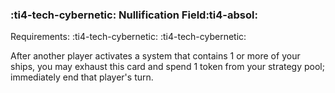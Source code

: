 ### :ti4-tech-cybernetic: **Nullification Field**:ti4-absol:

Requirements: :ti4-tech-cybernetic: :ti4-tech-cybernetic:

After another player activates a system that contains 1 or more of your ships, you may exhaust this card and spend 1 token from your strategy pool; immediately end that player's turn.
